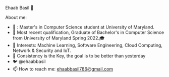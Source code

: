 
  Ehaab Basil 👋


About me:

- :school_satchel: : Master's in Computer Science student at University of Maryland. 
- :scroll: Most recent qualification, Graduate of Bachelor's in Computer Science from University of Maryland Spring 2022.:mortar_board:
- :thought_balloon: Interests: Machine Learning, Software Engineering, Cloud Computing, Network & Security and IoT. 
- :key: Consistency is the Key, the goal is to be better than yesterday 
- :bird: @ehaabbasil
- 📫 How to reach me: ehaabbasil786@gmail.com
